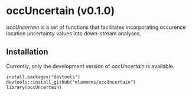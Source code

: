 # occUncertain (v0.1.0)

*occUncertain* is a set of functions that facilitates incorporating occurence location uncertainty values into down-stream analyses.

## Installation

Currently, only the development version of *occUncertain* is available.

```
install.packages("devtools")
devtools::install_github("mlammens/occUncertain")
library(occUncertain)
```
